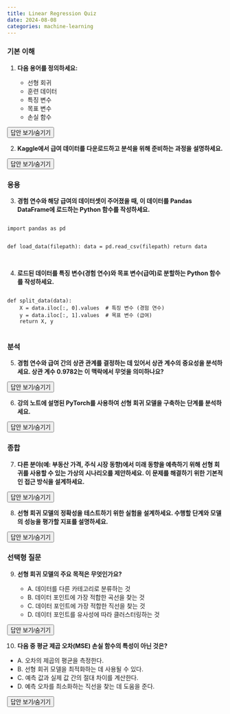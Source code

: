 ```yaml
---
title: Linear Regression Quiz
date: 2024-08-08
categories: machine-learning
---
```


### 기본 이해

1. **다음 용어를 정의하세요:**

   - 선형 회귀
   - 훈련 데이터
   - 특징 변수
   - 목표 변수
   - 손실 함수

<div class="answer">
  <button class="toggle-answer">답안 보기/숨기기</button>
  <div class="answer-content" style="display: none;">
    <strong>답안:</strong>
    <p>
    - **선형 회귀:** 주어진 데이터를 사용하여 특징 변수와 목표 변수 사이의 선형 관계를 분석하고, 이 관계를 기반으로 새로운 데이터의 결과를 예측하는 통계 기법입니다.<br>
    - **훈련 데이터:** 모델을 학습시키기 위해 사용되는 데이터로, 모델이 특징 변수와 목표 변수 간의 관계를 학습하는 데 사용됩니다.<br>
    - **특징 변수:** 입력 데이터로, 예측 모델에 제공되는 독립 변수입니다.<br>
    - **목표 변수:** 출력 데이터로, 모델이 예측하려는 종속 변수입니다.<br>
    - **손실 함수:** 모델의 예측 값과 실제 값 간의 차이를 측정하는 함수로, 모델을 최적화하는 데 사용됩니다.
    </p>
  </div>
</div>

2. **Kaggle에서 급여 데이터를 다운로드하고 분석을 위해 준비하는 과정을 설명하세요.**

<div class="answer">
  <button class="toggle-answer">답안 보기/숨기기</button>
  <div class="answer-content" style="display: none;">
    <strong>답안:</strong>
    <p>
    Kaggle API를 사용하여 급여 데이터를 다운로드하고, 압축을 해제한 후 Pandas 라이브러리를 사용하여 CSV 파일을 DataFrame으로 로드합니다. 이 데이터에서 특징 변수와 목표 변수를 분리하여 분석을 준비합니다.
    </p>
  </div>
</div>

### 응용

3. **경험 연수와 해당 급여의 데이터셋이 주어졌을 때, 이 데이터를 Pandas DataFrame에 로드하는 Python 함수를 작성하세요.**

<div class="language-python highlighter-rouge">
  <div class="highlight">
        <pre class="highlight"><code>
import pandas as pd

def load_data(filepath):
data = pd.read_csv(filepath)
return data
</code>

</pre> 
  </div> 
</div>

4. **로드된 데이터를 특징 변수(경험 연수)와 목표 변수(급여)로 분할하는 Python 함수를 작성하세요.**

<div class="language-python highlighter-rouge">
  <div class="highlight">
        <pre class="highlight"><code>
def split_data(data):
    X = data.iloc[:, 0].values  # 특징 변수 (경험 연수)
    y = data.iloc[:, 1].values  # 목표 변수 (급여)
    return X, y
</code>
</pre> 
  </div> 
</div>

### 분석

5. **경험 연수와 급여 간의 상관 관계를 결정하는 데 있어서 상관 계수의 중요성을 분석하세요. 상관 계수 0.9782는 이 맥락에서 무엇을 의미하나요?**

<div class="answer">
  <button class="toggle-answer">답안 보기/숨기기</button>
  <div class="answer-content" style="display: none;">
    <strong>답안:</strong>
    <p>
    상관 계수는 두 변수 간의 선형 관계의 강도를 나타냅니다. 상관 계수 0.9782는 경험 연수와 급여 간에 매우 강한 양의 선형 관계가 있음을 의미합니다. 이는 경험 연수가 증가할수록 급여도 증가하는 경향이 강하다는 것을 나타냅니다.
    </p>
  </div>
</div>

6. **강의 노트에 설명된 PyTorch를 사용하여 선형 회귀 모델을 구축하는 단계를 분석하세요.**

<div class="answer">
  <button class="toggle-answer">답안 보기/숨기기</button>
  <div class="answer-content" style="display: none;">
    <strong>답안:</strong>
    <p>
    PyTorch를 사용하여 선형 회귀 모델을 구축하는 단계는 다음과 같습니다:<br>
    1. `torch.nn` 모듈을 가져와 선형 회귀 모델 클래스를 정의합니다.<br>
    2. 생성자 메서드에서 `nn.Linear`를 사용하여 선형 계층을 정의합니다.<br>
    3. 순전파 메서드에서 입력 데이터를 받아 예측 값을 계산합니다.<br>
    4. 모델을 학습하기 위해 손실 함수를 정의하고 최적화 알고리즘을 설정합니다.<br>
    5. 모델을 훈련 데이터에 맞추어 학습시킵니다.
    </p>
  </div>
</div>

### 종합

7. **다른 분야(예: 부동산 가격, 주식 시장 동향)에서 미래 동향을 예측하기 위해 선형 회귀를 사용할 수 있는 가상의 시나리오를 제안하세요. 이 문제를 해결하기 위한 기본적인 접근 방식을 설계하세요.**

<div class="answer">
  <button class="toggle-answer">답안 보기/숨기기</button>
  <div class="answer-content" style="display: none;">
    <strong>답안:</strong>
    <p>
    **가상의 시나리오:** 부동산 가격 예측<br>
    **접근 방식:**<br>
    1. 부동산 시장 데이터를 수집합니다(예: 위치, 면적, 방 수, 가격 등).<br>
    2. 데이터를 전처리하여 결측값을 처리하고, 필요 없는 변수를 제거합니다.<br>
    3. 특징 변수(예: 위치, 면적, 방 수)와 목표 변수(가격)를 분리합니다.<br>
    4. 데이터를 훈련 세트와 테스트 세트로 분할합니다.<br>
    5. 선형 회귀 모델을 구축하고 훈련 데이터를 사용하여 학습시킵니다.<br>
    6. 모델을 평가하고, 테스트 데이터를 사용하여 예측 성능을 확인합니다.<br>
    7. 모델의 성능을 향상시키기 위해 필요에 따라 하이퍼파라미터를 조정합니다.
    </p>
  </div>
</div>

8. **선형 회귀 모델의 정확성을 테스트하기 위한 실험을 설계하세요. 수행할 단계와 모델의 성능을 평가할 지표를 설명하세요.**

<div class="answer">
  <button class="toggle-answer">답안 보기/숨기기</button>
  <div class="answer-content" style="display: none;">
    <strong>답안:</strong>
    <p>
    **실험 설계:**<br>
    1. 데이터를 수집하고 전처리합니다.<br>
    2. 데이터를 훈련 세트와 테스트 세트로 분할합니다.<br>
    3. 선형 회귀 모델을 구축하고 훈련 데이터를 사용하여 학습시킵니다.<br>
    4. 테스트 데이터를 사용하여 모델의 예측을 수행합니다.<br>
    5. 예측 값과 실제 값 간의 차이를 계산하여 성능을 평가합니다.<br>
    6. 모델의 성능을 평가하는 지표로 평균 제곱 오차(MSE), 평균 절대 오차(MAE), 결정 계수(R²) 등을 사용합니다.
    </p>
  </div>
</div>

### 선택형 질문

9. **선형 회귀 모델의 주요 목적은 무엇인가요?**

   - A. 데이터를 다른 카테고리로 분류하는 것
   - B. 데이터 포인트에 가장 적합한 곡선을 찾는 것
   - C. 데이터 포인트에 가장 적합한 직선을 찾는 것
   - D. 데이터 포인트를 유사성에 따라 클러스터링하는 것

<div class="answer">
  <button class="toggle-answer">답안 보기/숨기기</button>
  <div class="answer-content" style="display: none;">
    <strong>답안:</strong>
    <p>
    - **정답:** C. 데이터 포인트에 가장 적합한 직선을 찾는 것<br>
    - **정답 이유:** 선형 회귀 모델은 주어진 데이터에서 독립 변수와 종속 변수 사이의 관계를 설명하는 최적의 직선을 찾는 것을 목적으로 합니다.
    </p>
  </div>
</div>

10. **다음 중 평균 제곱 오차(MSE) 손실 함수의 특성이 아닌 것은?**

- A. 오차의 제곱의 평균을 측정한다.
- B. 선형 회귀 모델을 최적화하는 데 사용될 수 있다.
- C. 예측 값과 실제 값 간의 절대 차이를 계산한다.
- D. 예측 오차를 최소화하는 직선을 찾는 데 도움을 준다.

<div class="answer">
  <button class="toggle-answer">답안 보기/숨기기</button>
  <div class="answer-content" style="
